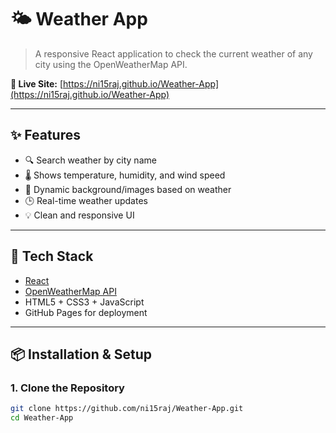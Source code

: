 # 🌤️ Weather App

> A responsive React application to check the current weather of any city using the OpenWeatherMap API.

**🔗 Live Site:** [https://ni15raj.github.io/Weather-App](https://ni15raj.github.io/Weather-App)


---

## ✨ Features

- 🔍 Search weather by city name
- 🌡️ Shows temperature, humidity, and wind speed
- 🌈 Dynamic background/images based on weather
- 🕒 Real-time weather updates
- 💡 Clean and responsive UI

---

## 🚀 Tech Stack

- [React](https://reactjs.org/)
- [OpenWeatherMap API](https://openweathermap.org/api)
- HTML5 + CSS3 + JavaScript
- GitHub Pages for deployment

---

## 📦 Installation & Setup

### 1. Clone the Repository
```bash
git clone https://github.com/ni15raj/Weather-App.git
cd Weather-App
